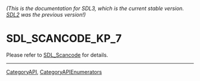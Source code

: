 ###### (This is the documentation for SDL3, which is the current stable version. [SDL2](https://wiki.libsdl.org/SDL2/) was the previous version!)
# SDL_SCANCODE_KP_7

Please refer to [SDL_Scancode](SDL_Scancode) for details.

----
[CategoryAPI](CategoryAPI), [CategoryAPIEnumerators](CategoryAPIEnumerators)

